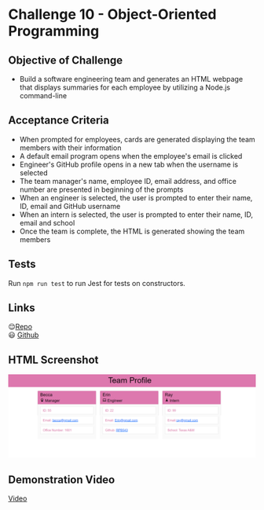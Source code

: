# Challenge 10 - Object-Oriented Programming

## Objective of Challenge

 * Build a software engineering team and generates an HTML webpage that displays summaries for each employee by utilizing a Node.js command-line

## Acceptance Criteria

* When prompted for employees, cards are generated displaying the team members with their information
* A default email program opens when the employee's email is clicked
* Engineer's GitHub profile opens in a new tab when the username is selected
* The team manager's name, employee ID, email address, and office number are presented in beginning of the prompts
* When an engineer is selected, the user is prompted to enter their name, ID, email and GitHub username
* When an intern is selected, the user is prompted to enter their name, ID, email and school
* Once the team is complete, the HTML is generated showing the team members

## Tests
Run `npm run test` to run Jest for tests on constructors. 

## Links 

:relieved:[Repo](https://github.com/RPB543/team-employee-profiles)\
:smiley: [Github](https://github.com/RPB543)

## HTML Screenshot
![screenshot](/screenshot.PNG)

## Demonstration Video 
[Video](https://watch.screencastify.com/v/EvkidHizrKHQzfXFAFJ7)